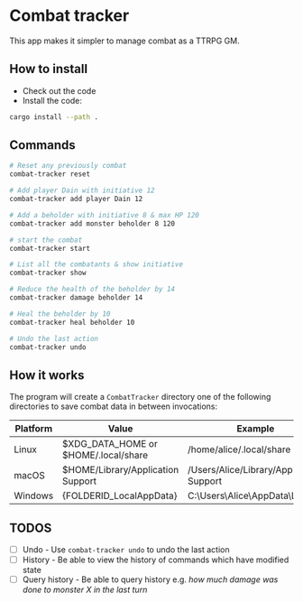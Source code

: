 # Combat tracker

This app makes it simpler to manage combat as a TTRPG GM.

## How to install

- Check out the code
- Install the code:

```bash
cargo install --path .
```

## Commands

```bash
# Reset any previously combat
combat-tracker reset

# Add player Dain with initiative 12
combat-tracker add player Dain 12

# Add a beholder with initiative 8 & max HP 120
combat-tracker add monster beholder 8 120

# start the combat
combat-tracker start

# List all the combatants & show initiative
combat-tracker show

# Reduce the health of the beholder by 14
combat-tracker damage beholder 14

# Heal the beholder by 10
combat-tracker heal beholder 10

# Undo the last action
combat-tracker undo
```

## How it works

The program will create a `CombatTracker` directory one of the following directories to save combat data in between invocations:

| Platform | Value                                | Example                                  |
| -------- | ------------------------------------ | ---------------------------------------- |
| Linux    | $XDG_DATA_HOME or $HOME/.local/share | /home/alice/.local/share                 |
| macOS    | $HOME/Library/Application Support    | /Users/Alice/Library/Application Support |
| Windows  | {FOLDERID_LocalAppData}              | C:\Users\Alice\AppData\Local             |

## TODOS

- [ ] Undo - Use `combat-tracker undo` to undo the last action
- [ ] History - Be able to view the history of commands which have modified state
- [ ] Query history - Be able to query history e.g. _how much damage was done to monster X in the last turn_
